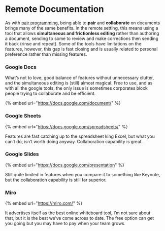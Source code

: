 # Remote Documentation

As with [pair programming](https://stackify.com/pair-programming-advantages/), being able to **pair** and **collaborate** on documents brings many of the same benefits. In the remote setting, this means using a tool that allows **simultaneous and frictionless editing** rather than authoring a document, sending to some to review and make corrections then sending it back \(rinse and repeat\).  Some of the tools have limitations on the features, however, this gap is fast closing and is usually related to personal preference rather than missing features.

### Google Docs 

What’s not to love, good balance of features without unnecessary clutter, and the simultaneous editing is \(still\) almost magical.  Free to use, and as with all the google tools, the only issue is sometimes corporates block people trying to collaborate and be efficient. 

{% embed url="https://docs.google.com/document/" %}

### Google Sheets

{% embed url="https://docs.google.com/spreadsheets/" %}

Features are fast catching up to the spreadsheet king Excel, but what you can’t do, isn’t worth doing anyway.  Collaboration capability is great. 

### Google Slides

{% embed url="https://docs.google.com/presentation" %}

Still quite limited in features when you compare it to something like Keynote,  but the collaboration capability is still far superior.  

### Miro

{% embed url="https://miro.com/" %}

It advertises itself as the best online whiteboard tool, I’m not sure about that, but it is the best we’ve come across to date.  The free option can get you going but you may have to pay when your team grows.  
  


